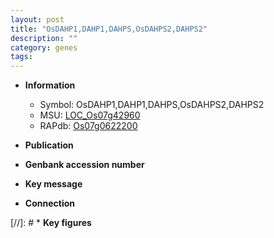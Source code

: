```yaml
---
layout: post
title: "OsDAHP1,DAHP1,DAHPS,OsDAHPS2,DAHPS2"
description: ""
category: genes
tags: 
---
```


* **Information**  
    + Symbol: OsDAHP1,DAHP1,DAHPS,OsDAHPS2,DAHPS2  
    + MSU: [LOC_Os07g42960](http://rice.uga.edu/cgi-bin/ORF_infopage.cgi?orf=LOC_Os07g42960)  
    + RAPdb: [Os07g0622200](http://rapdb.dna.affrc.go.jp/viewer/gbrowse_details/irgsp1?name=Os07g0622200)  

* **Publication**  

* **Genbank accession number**  

* **Key message**  

* **Connection**  

[//]: # * **Key figures**  


